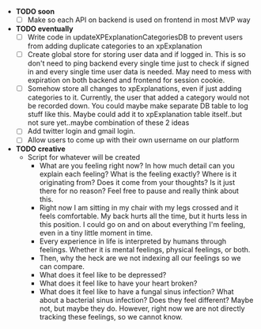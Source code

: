  * **TODO soon**
    * [ ] Make so each API on backend is used on frontend in most MVP way

  * **TODO eventually**
    * [ ] Write code in updateXPExplanationCategoriesDB to prevent users from adding duplicate categories to an xpExplanation
    * [ ] Create global store for storing user data and if logged in. This is so don't need to ping backend every single time just to check if signed in and every single time user data is needed. May need to mess with expiration on both backend and frontend for session cookie. 
    * [ ] Somehow store all changes to xpExplanations, even if just adding categories to it. Currently, the user that added a category would not be recorded down. You could maybe make separate DB table to log stuff like this. Maybe could add it to xpExplanation table itself..but not sure yet..maybe combination of these 2 ideas
    * [ ] Add twitter login and gmail login. 
    * [ ] Allow users to come up with their own username on our platform

  * **TODO creative**
    * Script for whatever will be created
      * What are you feeling right now? In how much detail can you explain each feeling? What is the feeling exactly? Where is it originating from? Does it come from your thoughts? Is it just there for no reason? Feel free to pause and really think about this.
      * Right now I am sitting in my chair with my legs crossed and it feels comfortable. My back hurts all the time, but it hurts less in this position. I could go on and on about everything I'm feeling, even in a tiny little moment in time.
      * Every experience in life is interpreted by humans through feelings. Whether it is mental feelings, physical feelings, or both.
      * Then, why the heck are we not indexing all our feelings so we can compare.
      * What does it feel like to be depressed?
      * What does it feel like to have your heart broken?
      * What does it feel like to have a fungal sinus infection? What about a bacterial sinus infection? Does they feel different? Maybe not, but maybe they do. However, right now we are not directly tracking these feelings, so we cannot know.